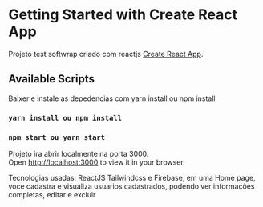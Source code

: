 # Getting Started with Create React App

Projeto test softwrap criado com reactjs [Create React App](https://github.com/facebook/create-react-app).

## Available Scripts
Baixer e instale as depedencias com yarn install ou npm install
### `yarn install ou npm install`

### `npm start ou yarn start`

Projeto ira abrir localmente na porta 3000.\
Open [http://localhost:3000](http://localhost:3000) to view it in your browser.

Tecnologias usadas: ReactJS Tailwindcss e Firebase,  em uma Home page, voce cadastra e visualiza usuarios cadastrados, podendo ver informações completas, editar e excluir